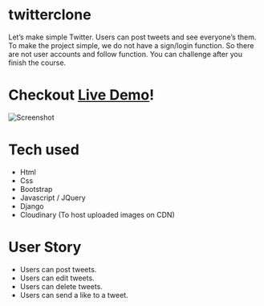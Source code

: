 # twitterclone
Let’s make simple Twitter. Users can post tweets and see everyone’s them.
To make the project simple, we do not have a sign/login function.
So there are not user accounts and follow function. You can challenge after you finish the course.

# Checkout [Live Demo](https://twitter-clone-krishnakishor.herokuapp.com)!

![Screenshot](https://user-images.githubusercontent.com/91717723/137626943-c96d631f-afab-4fdf-a72e-2f872dd5a96b.png)


# Tech used

* Html
* Css
* Bootstrap
* Javascript / JQuery
* Django
* Cloudinary (To host uploaded images on CDN)

# User Story

* Users can post tweets.
* Users can edit tweets.
* Users can delete tweets.
* Users can send a like to a tweet.
